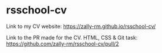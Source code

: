 # rsschool-cv
Link to my CV website:
https://zally-rm.github.io/rsschool-cv/

Link to the PR made for the CV. HTML, CSS & Git task:
https://github.com/zally-rm/rsschool-cv/pull/2
